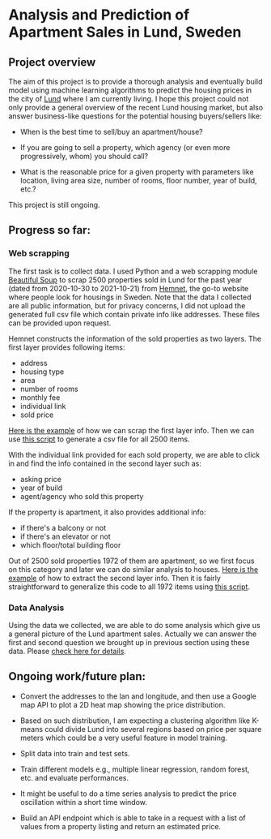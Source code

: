 # Analysis and Prediction of Apartment Sales in Lund, Sweden

## Project overview

The aim of this project is to provide a thorough analysis and eventually
build model using machine learning algorithms to predict the housing prices in 
the city of [Lund](https://en.wikipedia.org/wiki/Lund) where I am currently 
living. I hope this project could not only provide a general 
overview of the recent Lund housing market, but also answer business-like questions for the potential housing buyers/sellers like:

* When is the best time to sell/buy an apartment/house?
* If you are going to sell a property, which agency (or even more 
  progressively, whom) 
  you should call?
  
* What is the reasonable price for a given property with parameters like 
  location, living area size, number of rooms, floor number, year of build, 
  etc.?


This project is still ongoing.

## Progress so far:

### Web scrapping

The first task is to collect data. I used Python and a web scrapping module 
[Beautiful Soup](https://www.crummy.com/software/BeautifulSoup/bs4/doc/) to 
scrap 2500 properties sold in Lund for the past year (dated from 2020-10-30 to 
2021-10-21) from [Hemnet](https://www.hemnet.se/), the go-to website where people look for housings 
in Sweden. Note that the data I collected are all public information, but for 
privacy concerns, I did not upload the generated full csv file 
which contain private info like addresses. These files can be provided upon 
request. 

Hemnet constructs the information of the sold properties as two layers. The 
first layer provides following items:
* address
* housing type
* area
* number of rooms
* monthly fee
* individual link
* sold price

[Here is the example](hemnet_page50.ipynb) of how we 
can scrap the first 
layer 
info. Then we 
can use [this script](hemnet_csv.ipynb) to generate 
a csv file for all 2500 items.  

With the individual link provided for each sold property, we 
are able to click in and find the info contained in the second layer such as:
* asking price
* year of build
* agent/agency who sold this property

If the property is apartment, it also provides additional info:
* if there's a balcony or not
* if there's an elevator or not
* which floor/total building floor

Out of 2500 sold properties 1972 of them are apartment, so we first 
focus on this category and later we can do similar analysis to houses. 
[Here is the example](hemnet_2nd_layer_test.ipynb) of how to extract the second 
layer info. 
Then it is fairly straightforward to generalize this code to all 1972 items using [this script](hemnet_2nd_layer.ipynb).



### Data Analysis

Using the data we collected, we are able to do some analysis which give us a general picture of the Lund apartment sales. Actually we can answer the first and second question we brought up in previous section using these data. Please 
[check here for details](Lund_apartment_analysis_211208.pdf).

## Ongoing work/future plan:

* Convert the addresses to the lan and longitude, and then use a Google map 
  API to plot a 2D heat map showing the price distribution. 
  
* Based on such distribution, I am expecting a clustering algorithm 
like K-means could divide Lund into several regions based on price per 
square meters which could be a very useful feature in model training. 
  
* Split data into train and test sets.
  
* Train different models e.g., multiple linear regression, random 
  forest, etc. and evaluate performances.
  
* It might be useful to do a time series analysis to predict the price 
oscillation within a short time window. 
  
* Build an API endpoint which is able to take in a request with a list of values from a property listing and return an estimated price.








